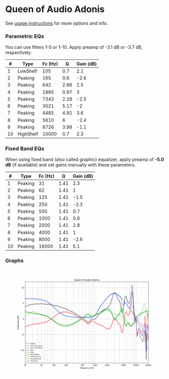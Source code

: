 # Queen of Audio Adonis
See [usage instructions](https://github.com/jaakkopasanen/AutoEq#usage) for more options and info.

### Parametric EQs
You can use filters 1-5 or 1-10. Apply preamp of -3.1 dB or -3.7 dB, respectively.

|   # | Type      |   Fc (Hz) |    Q |   Gain (dB) |
|-----|-----------|-----------|------|-------------|
|   1 | LowShelf  |       105 | 0.7  |         2.1 |
|   2 | Peaking   |       165 | 0.6  |        -2.6 |
|   3 | Peaking   |       642 | 2.66 |         1.5 |
|   4 | Peaking   |      1885 | 0.97 |         3   |
|   5 | Peaking   |      7343 | 2.28 |        -2.5 |
|   6 | Peaking   |      3021 | 5.17 |        -2   |
|   7 | Peaking   |      4485 | 4.92 |         3.6 |
|   8 | Peaking   |      5610 | 6    |        -2.4 |
|   9 | Peaking   |      8726 | 3.98 |        -1.1 |
|  10 | HighShelf |     10000 | 0.7  |         2.3 |

### Fixed Band EQs
When using fixed band (also called graphic) equalizer, apply preamp of **-5.0 dB** (if available) and set gains manually with these parameters.

|   # | Type    |   Fc (Hz) |    Q |   Gain (dB) |
|-----|---------|-----------|------|-------------|
|   1 | Peaking |        31 | 1.41 |         2.3 |
|   2 | Peaking |        62 | 1.41 |         1   |
|   3 | Peaking |       125 | 1.41 |        -1.5 |
|   4 | Peaking |       250 | 1.41 |        -2.3 |
|   5 | Peaking |       500 | 1.41 |         0.7 |
|   6 | Peaking |      1000 | 1.41 |         0.8 |
|   7 | Peaking |      2000 | 1.41 |         2.8 |
|   8 | Peaking |      4000 | 1.41 |         1   |
|   9 | Peaking |      8000 | 1.41 |        -2.6 |
|  10 | Peaking |     16000 | 1.41 |         5.1 |

### Graphs
![](./Queen%20of%20Audio%20Adonis.png)
